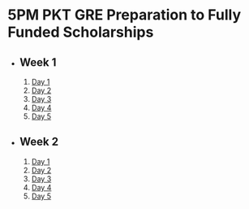# 5PM PKT GRE Preparation to Fully Funded Scholarships

- ## Week 1

   1. [Day 1](https://www.facebook.com/iCodeguru/videos/448958854871856)
   2. [Day 2](https://www.facebook.com/iCodeguru/videos/1221032522448841)
   3. [Day 3](https://www.facebook.com/iCodeguru/videos/2513878632144229)
   4. [Day 4](https://www.facebook.com/iCodeguru/videos/536087225496503)
   5. [Day 5](https://www.facebook.com/iCodeguru/videos/502834809324775)

- ## Week 2

   1. [Day 1](https://www.facebook.com/iCodeguru/videos/3892703387681786)
   2. [Day 2](https://www.facebook.com/iCodeguru/videos/895166668615232)
   3. [Day 3](https://www.facebook.com/iCodeguru/videos/1572644066981816)
   4. [Day 4](https://www.facebook.com/iCodeguru/videos/503206239296664)
   5. [Day 5](https://www.facebook.com/iCodeguru/videos/27929795233286109)

<!-- - ## Week 3

   1. [Day 1](https://www.facebook.com/iCodeguru/videos/557120200176539)
   2. [Day 2](https://www.facebook.com/iCodeguru/videos/919355050008262)
   3. [Day 3]()
   4. [Day 4]()
   5. [Day 5]() -->

<!-- - ## Week 

   1. [Day 1]()
   2. [Day 2]()
   3. [Day 3]()
   4. [Day 4]()
   5. [Day 5]() -->